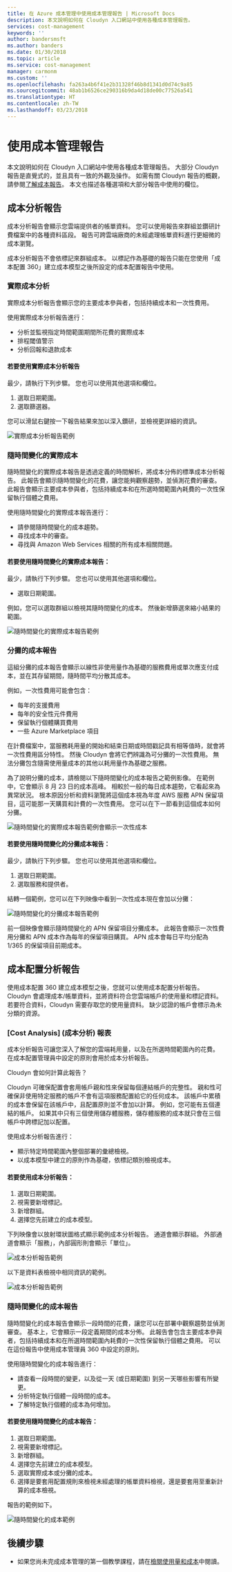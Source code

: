 ```yaml
---
title: 在 Azure 成本管理中使用成本管理報告 | Microsoft Docs
description: 本文說明如何在 Cloudyn 入口網站中使用各種成本管理報告。
services: cost-management
keywords: ''
author: bandersmsft
ms.author: banders
ms.date: 01/30/2018
ms.topic: article
ms.service: cost-management
manager: carmonm
ms.custom: ''
ms.openlocfilehash: fa263a4b6f41e2b31328f46b8d1341d0d74c9a85
ms.sourcegitcommit: 48ab1b6526ce290316b9da4d18de00c77526a541
ms.translationtype: HT
ms.contentlocale: zh-TW
ms.lasthandoff: 03/23/2018
---
```

# <a name="use-cost-management-reports"></a>使用成本管理報告

本文說明如何在 Cloudyn 入口網站中使用各種成本管理報告。 大部分 Cloudyn 報告是直覺式的，並且具有一致的外觀及操作。 如需有關 Cloudyn 報告的概觀，請參閱[了解成本報告](understanding-cost-reports.md)。 本文也描述各種選項和大部分報告中使用的欄位。

## <a name="cost-analysis-reports"></a>成本分析報告

成本分析報告會顯示您雲端提供者的帳單資料。 您可以使用報告來群組並鑽研計費檔案中的各種資料區段。 報告可跨雲端廠商的未經處理帳單資料進行更細微的成本瀏覽。

成本分析報告不會依標記來群組成本。 以標記作為基礎的報告只能在您使用「成本配置 360」建立成本模型之後所設定的成本配置報告中使用。

### <a name="actual-cost-analysis"></a>實際成本分析

實際成本分析報告會顯示您的主要成本參與者，包括持續成本和一次性費用。

 使用實際成本分析報告進行：

- 分析並監視指定時間範圍期間所花費的實際成本
- 排程閾值警示
- 分析回報和退款成本

#### <a name="to-use-the-actual-cost-analysis-report"></a>若要使用實際成本分析報告

最少，請執行下列步驟。 您也可以使用其他選項和欄位。

1. 選取日期範圍。
2. 選取篩選器。

您可以滑鼠右鍵按一下報告結果來加以深入鑽研，並檢視更詳細的資訊。

![實際成本分析報告範例](./media/use-reports/actual-cost-analysis.png)

### <a name="actual-cost-over-time"></a>隨時間變化的實際成本

隨時間變化的實際成本報告是透過定義的時間解析，將成本分佈的標準成本分析報告。 此報告會顯示隨時間變化的花費，讓您能夠觀察趨勢，並偵測花費的審查。 此報告會顯示主要成本參與者，包括持續成本和在所選時間範圍內耗費的一次性保留執行個體之費用。

使用隨時間變化的實際成本報告進行：

- 請參閱隨時間變化的成本趨勢。
- 尋找成本中的審查。
- 尋找與 Amazon Web Services 相關的所有成本相關問題。

#### <a name="to-use-the-actual-cost-over-time-report"></a>若要使用隨時間變化的實際成本報告：

最少，請執行下列步驟。 您也可以使用其他選項和欄位。

- 選取日期範圍。

例如，您可以選取群組以檢視其隨時間變化的成本。 然後新增篩選來縮小結果的範圍。

![隨時間變化的實際成本報告範例](./media/use-reports/actual-cost-over-time.png)



### <a name="amortized-cost-reports"></a>分攤的成本報告

這組分攤的成本報告會顯示以線性非使用量作為基礎的服務費用或單次應支付成本，並在其存留期間，隨時間平均分散其成本。

例如，一次性費用可能會包含：

- 每年的支援費用
- 每年的安全性元件費用
- 保留執行個體購買費用
- 一些 Azure Marketplace 項目

在計費檔案中，當服務耗用量的開始和結束日期或時間戳記具有相等值時，就會將一次性費用區分特性。 然後 Cloudyn 會將它們辨識為可分攤的一次性費用。 無法分攤包含隨需使用量成本的其他以耗用量作為基礎之服務。

為了說明分攤的成本，請檢閱以下隨時間變化的成本報告之範例影像。 在範例中，它會顯示 8 月 23 日的成本高峰。 相較於一般的每日成本趨勢，它看起來為異常狀況。 根本原因分析和資料瀏覽將這個成本視為年度 AWS 服務 APN 保留項目，這可能那一天購買和計費的一次性費用。 您可以在下一節看到這個成本如何分攤。

![隨時間變化的實際成本報告範例會顯示一次性成本](./media/use-reports/actual-amort-example.png)

#### <a name="to-use-the-amortized-cost-over-time-report"></a>若要使用隨時間變化的分攤成本報告：

最少，請執行下列步驟。 您也可以使用其他選項和欄位。

1. 選取日期範圍。
2. 選取服務和提供者。

結轉一個範例，您可以在下列映像中看到一次性成本現在會加以分攤：

![隨時間變化的分攤成本報告範例](./media/use-reports/amort-cost-over-time.png)

前一個映像會顯示隨時間變化的 APN 保留項目分攤成本。 此報告會顯示一次性費用分攤和 APN 成本作為每年的保留項目購買。 APN 成本會每日平均分配為 1/365 的保留項目前期成本。

## <a name="cost-allocation-analysis-reports"></a>成本配置分析報告

使用成本配置 360 建立成本模型之後，您就可以使用成本配置分析報告。 Cloudyn 會處理成本/帳單資料，並將資料符合您雲端帳戶的使用量和標記資料。 若要符合資料，Cloudyn 需要存取您的使用量資料。 缺少認證的帳戶會標示為未分類的資源。

### <a name="cost-analysis-report"></a>[Cost Analysis] \(成本分析\) 報表

成本分析報告可讓您深入了解您的雲端耗用量，以及在所選時間範圍內的花費。 在成本配置管理員中設定的原則會用於成本分析報告。

Cloudyn 會如何計算此報告？

Cloudyn 可確保配置會套用帳戶親和性來保留每個連結帳戶的完整性。 親和性可確保非使用特定服務的帳戶不會有這項服務配置給它的任何成本。 該帳戶中累積的成本會保留在該帳戶中，且配置原則並不會加以計算。 例如，您可能有五個連結的帳戶。 如果其中只有三個使用儲存體服務，儲存體服務的成本就只會在三個帳戶中跨標記加以配置。

 使用成本分析報告進行：

- 顯示特定時間範圍內整個部署的彙總檢視。
- 以成本模型中建立的原則作為基礎，依標記類別檢視成本。

#### <a name="to-use-the-cost-analysis-report"></a>若要使用成本分析報告：

1. 選取日期範圍。
2. 視需要新增標記。
3. 新增群組。
4. 選擇您先前建立的成本模型。

下列映像會以放射環狀圖格式顯示範例成本分析報告。 通道會顯示群組。 外部通道會顯示「服務」，內部圓形則會顯示「單位」。

![成本分析報告範例](./media/use-reports/cost-analysis01.png)



以下是資料表檢視中相同資訊的範例。

![成本分析報告範例](./media/use-reports/cost-analysis02.png)



### <a name="cost-over-time-report"></a>隨時間變化的成本報告

隨時間變化的成本報告會顯示一段時間的花費，讓您可以在部署中觀察趨勢並偵測審查。 基本上，它會顯示一段定義期間的成本分佈。 此報告會包含主要成本參與者，包括持續成本和在所選時間範圍內耗費的一次性保留執行個體之費用。 可以在這份報告中使用成本管理員 360 中設定的原則。

使用隨時間變化的成本報告進行：

- 請查看一段時間的變更，以及從一天 (或日期範圍) 到另一天哪些影響有所變更。
- 分析特定執行個體一段時間的成本。
- 了解特定執行個體的成本為何增加。

#### <a name="to-use-the-cost-over-time-report"></a>若要使用隨時間變化的成本報告：

1. 選取日期範圍。
2. 視需要新增標記。
3. 新增群組。
4. 選擇您先前建立的成本模型。
5. 選取實際成本或分攤的成本。
6. 選擇是要套用配置規則來檢視未經處理的帳單資料檢視，還是要套用至重新計算的成本檢視。

報告的範例如下。

![隨時間變化的成本範例](./media/use-reports/cost-over-time.png)



## <a name="next-steps"></a>後續步驟

- 如果您尚未完成成本管理的第一個教學課程，請在[檢閱使用量和成本](tutorial-review-usage.md)中閱讀。
